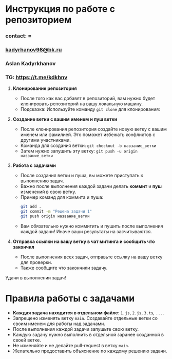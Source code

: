 # Инструкция по работе с репозиторием

### contact: =

### kadyrhanov98@bk.ru

### Aslan Kadyrkhanov

### TG: https://t.me/kdkhnv

1. **Клонирование репозитория**

   - После того как вас добавят в репозиторий, вам нужно будет клонировать репозиторий на вашу локальную машину.
   - Подсказка: Используйте команду `git clone` для клонирования:

2. **Создание ветки с вашим именем и пуш ветки**

   - После клонирования репозитория создайте новую ветку с вашим именем или фамилией. Это поможет избежать конфликтов с другими участниками.
   - Команда для создания ветки: `git checkout -b навзание_ветки`
   - Затем нужно запушить эту ветку: `git push -u origin навзание_ветки`

3. **Работа с задачами**

   - После создания ветки и пуша, вы можете приступать к выполнению задач.
   - Важно после выполнения каждой задачи делать **коммит** и **пуш** изменений в свою ветку.
   - Пример команд для коммита и пуша:
     ```bash
     git add .
     git commit -m "Решена задачи 1"
     git push origin название_ветки
     ```
   - Вам обязательно нужно коммитить и пушить после выполнения каждой задачи! Иначе ваши результаты на засчитываются.

4. **Отправка ссылки на вашу ветку в чат митинга и сообщить что закончил**
   - После выполнения всех задач, отправьте ссылку на вашу ветку для проверки.
   - Также сообщите что закончили задачу.

Удачи в выполнении задач!

# Правила работы с задачами

- **Каждая задача находится в отдельном файле**: `1.js`, `2.js`, `3.ts`, `...`.
- Запрещено изменять ветку `main`. Создавайте отдельные ветки со своим именем для работы над задачами.
- После выполнения каждой задачи запушьте свою ветку.
- Каждую задачу нужно выполнить в отдельной заранее созданной в своей ветке.
- Не изменяйте и не делайте pull-request в ветку `main`.
- Желательно предоставить объяснение по каждому решению задачи.
